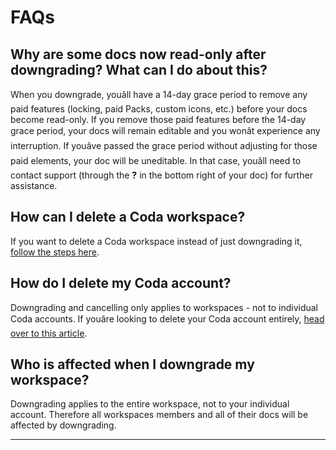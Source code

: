 **FAQs**
========


Why are some docs now read-only after downgrading? What can I do about this?
----------------------------------------------------------------------------



When you downgrade, youâll have a 14-day grace period to remove any paid features (locking, paid Packs, custom icons, etc.) before your docs become read-only. If you remove those paid features before the 14-day grace period, your docs will remain editable and you wonât experience any interruption. If youâve passed the grace period without adjusting for those paid elements, your doc will be uneditable. In that case, youâll need to contact support (through the **?** in the bottom right of your doc) for further assistance.



How can I delete a Coda workspace?
----------------------------------



If you want to delete a Coda workspace instead of just downgrading it, [follow the steps here](https://help.coda.io/en/articles/3388779-create-and-manage-your-coda-workspace#h_02042ef52b).



How do I delete my Coda account?
--------------------------------



Downgrading and cancelling only applies to workspaces - not to individual Coda accounts. If youâre looking to delete your Coda account entirely, [head over to this article](https://help.coda.io/en/articles/1948613-how-can-i-delete-my-account).



Who is affected when I downgrade my workspace?
----------------------------------------------



Downgrading applies to the entire workspace, not to your individual account. Therefore all workspaces members and all of their docs will be affected by downgrading.





---